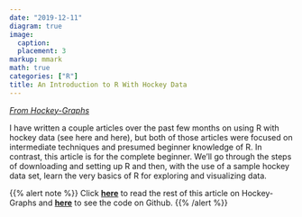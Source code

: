 ```yaml
---
date: "2019-12-11"
diagram: true
image:
  caption: 
  placement: 3
markup: mmark
math: true
categories: ["R"]
title: An Introduction to R With Hockey Data
---
```


[*From Hockey-Graphs*](https://hockey-graphs.com/)

I have written a couple articles over the past few months on using R with hockey data (see here and here), but both of those articles were focused on intermediate techniques and presumed beginner knowledge of R. In contrast, this article is for the complete beginner. We’ll go through the steps of downloading and setting up R and then, with the use of a sample hockey data set, learn the very basics of R for exploring and visualizing data.

{{% alert note %}}
Click [**here**](https://hockey-graphs.com/2019/12/11/an-introduction-to-r-with-hockey-data/) to read the rest of this article on Hockey-Graphs and [**here**](https://github.com/hockey-graphs/HG_intro_tutorial/blob/master/HG_tutorial_code.R) to see the code on Github.
{{% /alert %}}
